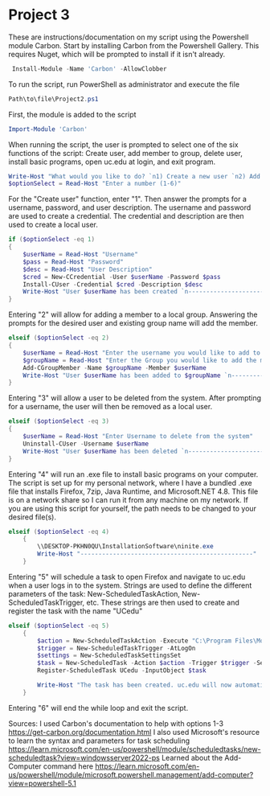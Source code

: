 # Project 3

These are instructions/documentation on my script using the Powershell module Carbon.
Start by installing Carbon from the Powershell Gallery. This requires Nuget, which will be prompted to install if it isn't already.
```powershell
 Install-Module -Name 'Carbon' -AllowClobber
```
To run the script, run PowerShell as administrator and execute the file
```powershell
Path\to\file\Project2.ps1
```
First, the module is added to the script 
```powershell
Import-Module 'Carbon'
```
When running the script, the user is prompted to select one of the six functions of the script: Create user, add member to group, delete user, install basic programs, open uc.edu at login, and exit program.
```powershell
Write-Host "What would you like to do? `n1) Create a new user `n2) Add a user to a group `n3) Delete a user `n4) Install basic programs on this computer `n5) Open uc.edu on login `n6) Exit the program"
$optionSelect = Read-Host "Enter a number (1-6)"
```
For the "Create user" function, enter "1". Then answer the prompts for a username, password, and user description. The username and password are used to create a credential. The credential and description are then used to create a local user. 
```powershell
if ($optionSelect -eq 1)
{
    $userName = Read-Host "Username"
    $pass = Read-Host "Password"
    $desc = Read-Host "User Description"
    $cred = New-CCredential -User $userName -Password $pass
    Install-CUser -Credential $cred -Description $desc
    Write-Host "User $userName has been created `n------------------------------------------------"
}
```
Entering "2" will allow for adding a member to a local group. Answering the prompts for the desired user and existing group name will add the member.
```powershell
elseif ($optionSelect -eq 2)
{
    $userName = Read-Host "Enter the username you would like to add to a group"
    $groupName = Read-Host "Enter the Group you would like to add the member to"
    Add-CGroupMember -Name $groupName -Member $userName
    Write-Host "User $userName has been added to $groupName `n------------------------------------------------"
}
```
Entering "3" will allow a user to be deleted from the system. After prompting for a username, the user will then be removed as a local user.
```powershell
elseif ($optionSelect -eq 3)
{
    $userName = Read-Host "Enter Username to delete from the system"
    Uninstall-CUser -Username $userName
    Write-Host "User $userName has been deleted `n------------------------------------------------"
}
```
Entering "4" will run an .exe file to install basic programs on your computer. The script is set up for my personal network, where I have a bundled .exe file that installs Firefox, 7zip, Java Runtime, and Microsoft.NET 4.8. This file is on a network share so I can run it from any machine on my network. If you are using this script for yourself, the path needs to be changed to your desired file(s).
```powershell
elseif ($optionSelect -eq 4)
    {
        \\DESKTOP-PKHN0QU\InstallationSoftware\ninite.exe
        Write-Host "------------------------------------------------"
    }
```
Entering "5" will schedule a task to open Firefox and navigate to uc.edu when a user logs in to the system. Strings are used to define the different parameters of the task: New-ScheduledTaskAction, New-ScheduledTaskTrigger, etc. These strings are then used to create and register the task with the name "UCedu"
```powershell
elseif ($optionSelect -eq 5)
    {
        $action = New-ScheduledTaskAction -Execute "C:\Program Files\Mozilla Firefox\firefox.exe" -Argument "https://www.uc.edu/"
        $trigger = New-ScheduledTaskTrigger -AtLogOn
        $settings = New-ScheduledTaskSettingsSet
        $task = New-ScheduledTask -Action $action -Trigger $trigger -Settings $settings
        Register-ScheduledTask UCedu -InputObject $task

        Write-Host "The task has been created. uc.edu will now automatically open at login `n------------------------------------------------"
    }
```
Entering "6" will end the while loop and exit the script.

Sources:
I used Carbon's documentation to help with options 1-3 https://get-carbon.org/documentation.html
I also used Microsoft's resource to learn the syntax and parameters for task scheduling https://learn.microsoft.com/en-us/powershell/module/scheduledtasks/new-scheduledtask?view=windowsserver2022-ps
Learned about the Add-Computer command here https://learn.microsoft.com/en-us/powershell/module/microsoft.powershell.management/add-computer?view=powershell-5.1




